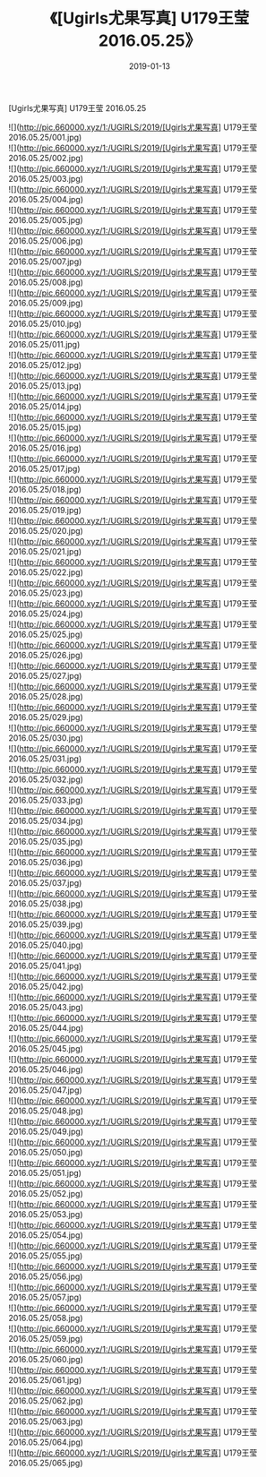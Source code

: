 ﻿---
layout: post
title:  《[Ugirls尤果写真] U179王莹 2016.05.25》
date:   2019-01-13
img: http://pic.660000.xyz/1:/UGIRLS/2019/[Ugirls尤果写真] U179王莹 2016.05.25/000.jpg
categories: [美女, 清纯, 唯美]
---

[Ugirls尤果写真] U179王莹 2016.05.25

 ![](http://pic.660000.xyz/1:/UGIRLS/2019/[Ugirls尤果写真] U179王莹 2016.05.25/001.jpg) <br>![](http://pic.660000.xyz/1:/UGIRLS/2019/[Ugirls尤果写真] U179王莹 2016.05.25/002.jpg) <br>![](http://pic.660000.xyz/1:/UGIRLS/2019/[Ugirls尤果写真] U179王莹 2016.05.25/003.jpg) <br>![](http://pic.660000.xyz/1:/UGIRLS/2019/[Ugirls尤果写真] U179王莹 2016.05.25/004.jpg) <br>![](http://pic.660000.xyz/1:/UGIRLS/2019/[Ugirls尤果写真] U179王莹 2016.05.25/005.jpg) <br>![](http://pic.660000.xyz/1:/UGIRLS/2019/[Ugirls尤果写真] U179王莹 2016.05.25/006.jpg) <br>![](http://pic.660000.xyz/1:/UGIRLS/2019/[Ugirls尤果写真] U179王莹 2016.05.25/007.jpg) <br>![](http://pic.660000.xyz/1:/UGIRLS/2019/[Ugirls尤果写真] U179王莹 2016.05.25/008.jpg) <br>![](http://pic.660000.xyz/1:/UGIRLS/2019/[Ugirls尤果写真] U179王莹 2016.05.25/009.jpg) <br>![](http://pic.660000.xyz/1:/UGIRLS/2019/[Ugirls尤果写真] U179王莹 2016.05.25/010.jpg) <br>![](http://pic.660000.xyz/1:/UGIRLS/2019/[Ugirls尤果写真] U179王莹 2016.05.25/011.jpg) <br>![](http://pic.660000.xyz/1:/UGIRLS/2019/[Ugirls尤果写真] U179王莹 2016.05.25/012.jpg) <br>![](http://pic.660000.xyz/1:/UGIRLS/2019/[Ugirls尤果写真] U179王莹 2016.05.25/013.jpg) <br>![](http://pic.660000.xyz/1:/UGIRLS/2019/[Ugirls尤果写真] U179王莹 2016.05.25/014.jpg) <br>![](http://pic.660000.xyz/1:/UGIRLS/2019/[Ugirls尤果写真] U179王莹 2016.05.25/015.jpg) <br>![](http://pic.660000.xyz/1:/UGIRLS/2019/[Ugirls尤果写真] U179王莹 2016.05.25/016.jpg) <br>![](http://pic.660000.xyz/1:/UGIRLS/2019/[Ugirls尤果写真] U179王莹 2016.05.25/017.jpg) <br>![](http://pic.660000.xyz/1:/UGIRLS/2019/[Ugirls尤果写真] U179王莹 2016.05.25/018.jpg) <br>![](http://pic.660000.xyz/1:/UGIRLS/2019/[Ugirls尤果写真] U179王莹 2016.05.25/019.jpg) <br>![](http://pic.660000.xyz/1:/UGIRLS/2019/[Ugirls尤果写真] U179王莹 2016.05.25/020.jpg) <br>![](http://pic.660000.xyz/1:/UGIRLS/2019/[Ugirls尤果写真] U179王莹 2016.05.25/021.jpg) <br>![](http://pic.660000.xyz/1:/UGIRLS/2019/[Ugirls尤果写真] U179王莹 2016.05.25/022.jpg) <br>![](http://pic.660000.xyz/1:/UGIRLS/2019/[Ugirls尤果写真] U179王莹 2016.05.25/023.jpg) <br>![](http://pic.660000.xyz/1:/UGIRLS/2019/[Ugirls尤果写真] U179王莹 2016.05.25/024.jpg) <br>![](http://pic.660000.xyz/1:/UGIRLS/2019/[Ugirls尤果写真] U179王莹 2016.05.25/025.jpg) <br>![](http://pic.660000.xyz/1:/UGIRLS/2019/[Ugirls尤果写真] U179王莹 2016.05.25/026.jpg) <br>![](http://pic.660000.xyz/1:/UGIRLS/2019/[Ugirls尤果写真] U179王莹 2016.05.25/027.jpg) <br>![](http://pic.660000.xyz/1:/UGIRLS/2019/[Ugirls尤果写真] U179王莹 2016.05.25/028.jpg) <br>![](http://pic.660000.xyz/1:/UGIRLS/2019/[Ugirls尤果写真] U179王莹 2016.05.25/029.jpg) <br>![](http://pic.660000.xyz/1:/UGIRLS/2019/[Ugirls尤果写真] U179王莹 2016.05.25/030.jpg) <br>![](http://pic.660000.xyz/1:/UGIRLS/2019/[Ugirls尤果写真] U179王莹 2016.05.25/031.jpg) <br>![](http://pic.660000.xyz/1:/UGIRLS/2019/[Ugirls尤果写真] U179王莹 2016.05.25/032.jpg) <br>![](http://pic.660000.xyz/1:/UGIRLS/2019/[Ugirls尤果写真] U179王莹 2016.05.25/033.jpg) <br>![](http://pic.660000.xyz/1:/UGIRLS/2019/[Ugirls尤果写真] U179王莹 2016.05.25/034.jpg) <br>![](http://pic.660000.xyz/1:/UGIRLS/2019/[Ugirls尤果写真] U179王莹 2016.05.25/035.jpg) <br>![](http://pic.660000.xyz/1:/UGIRLS/2019/[Ugirls尤果写真] U179王莹 2016.05.25/036.jpg) <br>![](http://pic.660000.xyz/1:/UGIRLS/2019/[Ugirls尤果写真] U179王莹 2016.05.25/037.jpg) <br>![](http://pic.660000.xyz/1:/UGIRLS/2019/[Ugirls尤果写真] U179王莹 2016.05.25/038.jpg) <br>![](http://pic.660000.xyz/1:/UGIRLS/2019/[Ugirls尤果写真] U179王莹 2016.05.25/039.jpg) <br>![](http://pic.660000.xyz/1:/UGIRLS/2019/[Ugirls尤果写真] U179王莹 2016.05.25/040.jpg) <br>![](http://pic.660000.xyz/1:/UGIRLS/2019/[Ugirls尤果写真] U179王莹 2016.05.25/041.jpg) <br>![](http://pic.660000.xyz/1:/UGIRLS/2019/[Ugirls尤果写真] U179王莹 2016.05.25/042.jpg) <br>![](http://pic.660000.xyz/1:/UGIRLS/2019/[Ugirls尤果写真] U179王莹 2016.05.25/043.jpg) <br>![](http://pic.660000.xyz/1:/UGIRLS/2019/[Ugirls尤果写真] U179王莹 2016.05.25/044.jpg) <br>![](http://pic.660000.xyz/1:/UGIRLS/2019/[Ugirls尤果写真] U179王莹 2016.05.25/045.jpg) <br>![](http://pic.660000.xyz/1:/UGIRLS/2019/[Ugirls尤果写真] U179王莹 2016.05.25/046.jpg) <br>![](http://pic.660000.xyz/1:/UGIRLS/2019/[Ugirls尤果写真] U179王莹 2016.05.25/047.jpg) <br>![](http://pic.660000.xyz/1:/UGIRLS/2019/[Ugirls尤果写真] U179王莹 2016.05.25/048.jpg) <br>![](http://pic.660000.xyz/1:/UGIRLS/2019/[Ugirls尤果写真] U179王莹 2016.05.25/049.jpg) <br>![](http://pic.660000.xyz/1:/UGIRLS/2019/[Ugirls尤果写真] U179王莹 2016.05.25/050.jpg) <br>![](http://pic.660000.xyz/1:/UGIRLS/2019/[Ugirls尤果写真] U179王莹 2016.05.25/051.jpg) <br>![](http://pic.660000.xyz/1:/UGIRLS/2019/[Ugirls尤果写真] U179王莹 2016.05.25/052.jpg) <br>![](http://pic.660000.xyz/1:/UGIRLS/2019/[Ugirls尤果写真] U179王莹 2016.05.25/053.jpg) <br>![](http://pic.660000.xyz/1:/UGIRLS/2019/[Ugirls尤果写真] U179王莹 2016.05.25/054.jpg) <br>![](http://pic.660000.xyz/1:/UGIRLS/2019/[Ugirls尤果写真] U179王莹 2016.05.25/055.jpg) <br>![](http://pic.660000.xyz/1:/UGIRLS/2019/[Ugirls尤果写真] U179王莹 2016.05.25/056.jpg) <br>![](http://pic.660000.xyz/1:/UGIRLS/2019/[Ugirls尤果写真] U179王莹 2016.05.25/057.jpg) <br>![](http://pic.660000.xyz/1:/UGIRLS/2019/[Ugirls尤果写真] U179王莹 2016.05.25/058.jpg) <br>![](http://pic.660000.xyz/1:/UGIRLS/2019/[Ugirls尤果写真] U179王莹 2016.05.25/059.jpg) <br>![](http://pic.660000.xyz/1:/UGIRLS/2019/[Ugirls尤果写真] U179王莹 2016.05.25/060.jpg) <br>![](http://pic.660000.xyz/1:/UGIRLS/2019/[Ugirls尤果写真] U179王莹 2016.05.25/061.jpg) <br>![](http://pic.660000.xyz/1:/UGIRLS/2019/[Ugirls尤果写真] U179王莹 2016.05.25/062.jpg) <br>![](http://pic.660000.xyz/1:/UGIRLS/2019/[Ugirls尤果写真] U179王莹 2016.05.25/063.jpg) <br>![](http://pic.660000.xyz/1:/UGIRLS/2019/[Ugirls尤果写真] U179王莹 2016.05.25/064.jpg) <br>![](http://pic.660000.xyz/1:/UGIRLS/2019/[Ugirls尤果写真] U179王莹 2016.05.25/065.jpg) <br>